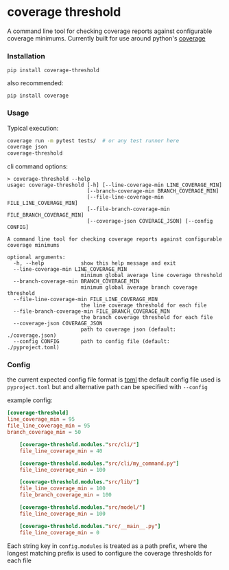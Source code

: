 # coverage threshold

A command line tool for checking coverage reports against configurable coverage minimums.
Currently built for use around python's [coverage](https://pypi.org/project/coverage/)


### Installation
`pip install coverage-threshold`

also recommended:

`pip install coverage`

### Usage
Typical execution:
```bash
coverage run -m pytest tests/  # or any test runner here
coverage json
coverage-threshold
```

cli command options:

```
> coverage-threshold --help
usage: coverage-threshold [-h] [--line-coverage-min LINE_COVERAGE_MIN]
                          [--branch-coverage-min BRANCH_COVERAGE_MIN]
                          [--file-line-coverage-min FILE_LINE_COVERAGE_MIN]
                          [--file-branch-coverage-min FILE_BRANCH_COVERAGE_MIN]
                          [--coverage-json COVERAGE_JSON] [--config CONFIG]

A command line tool for checking coverage reports against configurable coverage minimums

optional arguments:
  -h, --help            show this help message and exit
  --line-coverage-min LINE_COVERAGE_MIN
                        minimum global average line coverage threshold
  --branch-coverage-min BRANCH_COVERAGE_MIN
                        minimum global average branch coverage threshold
  --file-line-coverage-min FILE_LINE_COVERAGE_MIN
                        the line coverage threshold for each file
  --file-branch-coverage-min FILE_BRANCH_COVERAGE_MIN
                        the branch coverage threshold for each file
  --coverage-json COVERAGE_JSON
                        path to coverage json (default: ./coverage.json)
  --config CONFIG       path to config file (default: ./pyproject.toml)
```


### Config

the current expected config file format is [toml](https://toml.io/en/)
the default config file used is `pyproject.toml` but and alternative path can be specified with `--config`

example config:
```toml
[coverage-threshold]
line_coverage_min = 95
file_line_coverage_min = 95
branch_coverage_min = 50

    [coverage-threshold.modules."src/cli/"]
    file_line_coverage_min = 40

    [coverage-threshold.modules."src/cli/my_command.py"]
    file_line_coverage_min = 100

    [coverage-threshold.modules."src/lib/"]
    file_line_coverage_min = 100
    file_branch_coverage_min = 100

    [coverage-threshold.modules."src/model/"]
    file_line_coverage_min = 100

    [coverage-threshold.modules."src/__main__.py"]
    file_line_coverage_min = 0
```

Each string key in `config.modules` is treated as a path prefix, where the longest matching prefix is used to configure the coverage thresholds for each file
